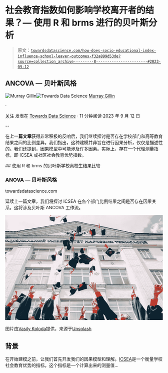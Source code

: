 # 社会教育指数如何影响学校离开者的结果？— 使用 R 和 brms 进行的贝叶斯分析

> 原文：[`towardsdatascience.com/how-does-socio-educational-index-influence-school-leaver-outcomes-f32a899d53de?source=collection_archive---------8-----------------------#2023-09-12`](https://towardsdatascience.com/how-does-socio-educational-index-influence-school-leaver-outcomes-f32a899d53de?source=collection_archive---------8-----------------------#2023-09-12)

## ANCOVA — 贝叶斯风格

[](https://mmgillin.medium.com/?source=post_page-----f32a899d53de--------------------------------)![Murray Gillin](https://mmgillin.medium.com/?source=post_page-----f32a899d53de--------------------------------)[](https://towardsdatascience.com/?source=post_page-----f32a899d53de--------------------------------)![Towards Data Science](https://towardsdatascience.com/?source=post_page-----f32a899d53de--------------------------------) [Murray Gillin](https://mmgillin.medium.com/?source=post_page-----f32a899d53de--------------------------------)

·

[关注](https://medium.com/m/signin?actionUrl=https%3A%2F%2Fmedium.com%2F_%2Fsubscribe%2Fuser%2Fa168322fa6bf&operation=register&redirect=https%3A%2F%2Ftowardsdatascience.com%2Fhow-does-socio-educational-index-influence-school-leaver-outcomes-f32a899d53de&user=Murray+Gillin&userId=a168322fa6bf&source=post_page-a168322fa6bf----f32a899d53de---------------------post_header-----------) 发表在 [Towards Data Science](https://towardsdatascience.com/?source=post_page-----f32a899d53de--------------------------------) · 11 分钟阅读·2023 年 9 月 12 日

--

[](https://medium.com/m/signin?actionUrl=https%3A%2F%2Fmedium.com%2F_%2Fbookmark%2Fp%2Ff32a899d53de&operation=register&redirect=https%3A%2F%2Ftowardsdatascience.com%2Fhow-does-socio-educational-index-influence-school-leaver-outcomes-f32a899d53de&source=-----f32a899d53de---------------------bookmark_footer-----------)

在**上一篇文章**获得非常积极的反响后，我们继续探讨是否存在学校部门和高等教育结果之间的比例差异。我们指出，这种建模并非旨在进行因果分析，仅仅是描述性的。我们还提到，因果模型中可能涉及许多因素。实际上，存在一个代理测量指标，即 ICSEA 或社区社会教育优势指数。

[](/a-bayesian-comparison-of-school-leaver-outcomes-with-r-and-brms-4da9ae5f9895?source=post_page-----f32a899d53de--------------------------------) ## 使用 R 和 brms 的贝叶斯学校离校生结果比较

### ANOVA — 贝叶斯风格

towardsdatascience.com

延续上一篇文章，我们将探讨 ICSEA 在各个部门比例结果之间是否存在因果关系，这将涉及贝叶斯 ANCOVA 工作流。

![](img/f7395b0c3632dc63d9fdacc99f2322cd.png)

图片由[Vasily Koloda](https://unsplash.com/@napr0tiv?utm_source=medium&utm_medium=referral)提供，来源于[Unsplash](https://unsplash.com/?utm_source=medium&utm_medium=referral)

## 背景

在开始建模之前，让我们首先开发我们的因果模型和理解。[ICSEA](https://www.myschool.edu.au/faqs#13)是一个衡量学校社会教育优势的指标。这个指标是一个计算出来的测量值…

